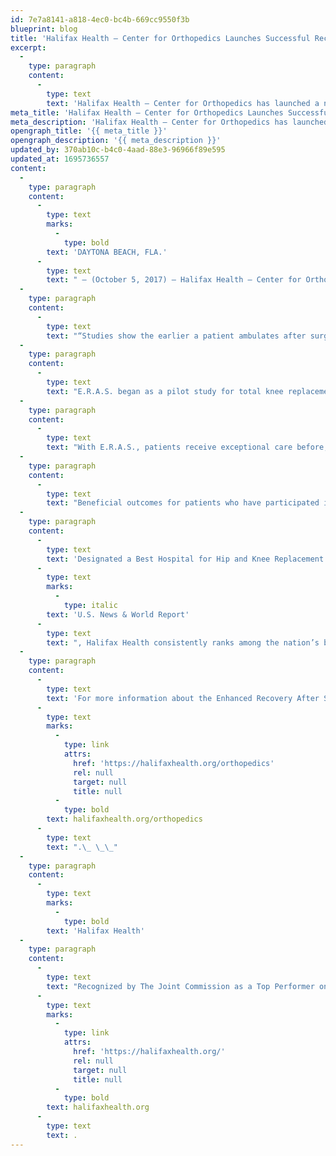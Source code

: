 ```yaml
---
id: 7e7a8141-a818-4ec0-bc4b-669cc9550f3b
blueprint: blog
title: 'Halifax Health – Center for Orthopedics Launches Successful Recovery and Rehabilitation Program for Total Knee Replacement Surgery'
excerpt:
  -
    type: paragraph
    content:
      -
        type: text
        text: 'Halifax Health – Center for Orthopedics has launched a new recovery and rehabilitation program for total knee replacement surgery patients known as E.R.A.S., an acronym for Enhanced Recovery After Surgery.'
meta_title: 'Halifax Health – Center for Orthopedics Launches Successful Recovery and Rehabilitation Program for Total Knee Replacement Surgery'
meta_description: 'Halifax Health – Center for Orthopedics has launched a new recovery and rehabilitation program for total knee replacement surgery patients.'
opengraph_title: '{{ meta_title }}'
opengraph_description: '{{ meta_description }}'
updated_by: 370ab10c-b4c0-4aad-88e3-96966f89e595
updated_at: 1695736557
content:
  -
    type: paragraph
    content:
      -
        type: text
        marks:
          -
            type: bold
        text: 'DAYTONA BEACH, FLA.'
      -
        type: text
        text: " – (October 5, 2017) – Halifax Health – Center for Orthopedics has launched a new recovery and rehabilitation program for total knee replacement surgery patients known as E.R.A.S., an acronym for Enhanced Recovery After Surgery.\_ Halifax Health is the only medical facility in Volusia and Flagler counties to offer this unique program that features a multidisciplinary approach to recovery and has patients up and walking within three hours after surgery is complete."
  -
    type: paragraph
    content:
      -
        type: text
        text: "“Studies show the earlier a patient ambulates after surgery, the better their outcome.\_ Our goal at Halifax Health is to have patients up and walking within three hours after surgery.\_ The sooner that happens the sooner we can get that patient back home to the activities he or she loves most,” explains Michelle Ransom, a registered nurse and orthopedic patient navigator for Halifax Health – Center for Orthopedics.\_ \_\_"
  -
    type: paragraph
    content:
      -
        type: text
        text: "E.R.A.S. began as a pilot study for total knee replacements conducted by a team comprised of Halifax Health – Center for Orthopedics clinical staff.\_ The pilot program’s successful outcomes over a 90-day trial period consistently showed positive results for participating patients, with them able to return home 24 to 48 hours after surgery."
  -
    type: paragraph
    content:
      -
        type: text
        text: "With E.R.A.S., patients receive exceptional care before, during and after surgery from an expert orthopedics team that utilizes a multidisciplinary approach to recovery coordinated by an orthopedic patient navigator.\_ Pre-operation educational classes are offered two days a week to prepare patients for their total joint replacement procedure.\_ Patients are provided information on how to prepare prior to surgery, what to expect when they are admitted and how to prepare for their return home.\_ The equipment they will need once they are home is often delivered prior to the surgery."
  -
    type: paragraph
    content:
      -
        type: text
        text: "Beneficial outcomes for patients who have participated in the E.R.A.S. program include: less opioids needed for pain relief; no catheter needed; and up and walking within three hours after surgery is complete.\_"
  -
    type: paragraph
    content:
      -
        type: text
        text: 'Designated a Best Hospital for Hip and Knee Replacement in Central Florida by '
      -
        type: text
        marks:
          -
            type: italic
        text: 'U.S. News & World Report'
      -
        type: text
        text: ", Halifax Health consistently ranks among the nation’s best hospitals for orthopedic surgery care with superior outcomes in back and neck surgery, spinal fusion, hip fracture treatment, hip replacement and total knee replacement.\_ In addition, Halifax Health employs the area’s only orthopedic traumatologist, Todd McCall, M.D.\_\_"
  -
    type: paragraph
    content:
      -
        type: text
        text: 'For more information about the Enhanced Recovery After Surgery program, or to schedule a tour of Halifax Health – Center for Orthopedics, call 386.425.0611 or visit '
      -
        type: text
        marks:
          -
            type: link
            attrs:
              href: 'https://halifaxhealth.org/orthopedics'
              rel: null
              target: null
              title: null
          -
            type: bold
        text: halifaxhealth.org/orthopedics
      -
        type: text
        text: ".\_ \_\_"
  -
    type: paragraph
    content:
      -
        type: text
        marks:
          -
            type: bold
        text: 'Halifax Health'
  -
    type: paragraph
    content:
      -
        type: text
        text: "Recognized by The Joint Commission as a Top Performer on Key Quality Measures, Halifax Health serves Volusia and Flagler counties, providing a continuum of healthcare services through a network of organizations including a tertiary hospital, community hospital, psychiatric services, a cancer treatment center with five outreach locations, the area’s largest hospice, a center for inpatient rehabilitation, primary care walk-in clinics, a walk-in clinic specializing in women’s health, two community clinics, three children’s medical practices, a home healthcare agency, and an exclusive provider organization.\_ Halifax Health offers the area’s only Level II Trauma Center, Comprehensive Stroke Center, Pediatric Intensive Care Unit, Pediatric Emergency Department, Child and Adolescent Behavioral Services, complete Neurosurgical Services, OB Emergency Department and Level II Neonatal Intensive Care Unit that cares for babies born as early as 28 weeks.\_ For more information, visit "
      -
        type: text
        marks:
          -
            type: link
            attrs:
              href: 'https://halifaxhealth.org/'
              rel: null
              target: null
              title: null
          -
            type: bold
        text: halifaxhealth.org
      -
        type: text
        text: .
---
```


